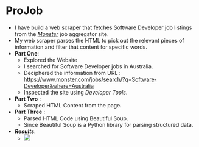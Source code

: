 # ProJob
-  I have build a web scraper that fetches Software Developer job listings from the [*Monster*](https://www.monster.com/jobs/search/?q=Software-Developer) job aggregator site.
-  My web scraper parses the HTML to pick out the relevant pieces of information and filter that content for specific words.
-  **Part One**:
    - Explored the Website
    - I searched for Software Developer jobs in Australia.
    - Deciphered the information from URL : https://www.monster.com/jobs/search/?q=Software-Developer&where=Australia
    - Inspected the site using *_Developer Tools_*.
- **Part Two** :
    - Scraped HTML Content from the page.
- **Part Three** : 
     - Parsed HTML Code using Beautiful Soup.
     - Since Beautiful Soup is a Python library for parsing structured data.
- **_Results_**:
    - ![](Image/Job1.PNG)
